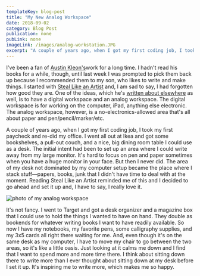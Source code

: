 ```yaml
---
templateKey: blog-post
title: "My New Analog Workspace"
date: 2018-09-02
category: Blog Post
publication: none
pubLink: none
imageLink: /images/analog-workstation.JPG
excerpt: "A couple of years ago, when I got my first coding job, I took my first paycheck and re-did my office. I went all out at Ikea and got some bookshelves, a pull-out couch, and a nice, big dining room table I could use as a desk. The initial intent had been to set up an area where I could write away from my large monitor. But then I never did."
---
```

I've been a fan of [Austin Kleon's](https://austinkleon.com/)work for a long time. I hadn't read his books for a while, though, until last week I was prompted to pick them back up because I recommended them to my son, who likes to write and make things. I started with [Steal Like an Artist](https://austinkleon.com/steal/) and, I am sad to say, I had forgotten how good they are.  One of the ideas, which he's [written about elsewhere](http://fromyourdesks.com/2011/05/19/austin-kleon/) as well, is to have a digital workspace and an analog workspace. The digital workspace is for working on the computer, iPad, anything else electronic. The analog workspace, however, is a no-electronics-allowed area that's all about paper and pen/pencil/marker/etc. 

A couple of years ago, when I got my first coding job, I took my first paycheck and re-did my office. I went all out at Ikea and got some bookshelves, a pull-out couch, and a nice, big dining room table I could use as a desk. The initial intent had been to set up an area where I could write away from my large monitor. It's hard to focus on pen and paper sometimes when you have a huge monitor in your face. But then I never did. The area of my desk not dominated by my computer setup became the place where I stack stuff—papers, books, junk that I didn't have time to deal with at the moment. Reading Steal Like an Artist reminded me of this and I decided to go ahead and set it up and, I have to say, I really love it.

![photo of my analog workspace](/images/analog-workstation.JPG)

It's not fancy. I went to Target and got a desk organizer and a magazine box that I could use to hold the things I wanted to have on hand. They double as bookends for whatever writing books I want to have readily available. So now I have my notebooks, my favorite pens, some calligraphy supplies, and my 3x5 cards all right there waiting for me. And, even though it's on the same desk as my computer, I have to move my chair to go between the two areas, so it's like a little oasis. Just looking at it calms me down and I find that I want to spend more and more time there. I think about sitting down there to write more than I ever thought about sitting down at my desk before I set it up. It's inspiring me to write more, which makes me so happy.
